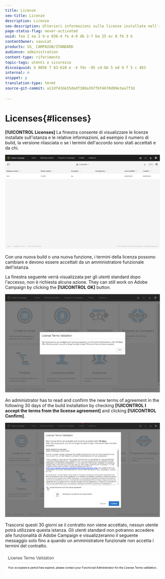 ```yaml
---
title: Licenze
seo-title: Licenze
description: Licenze
seo-description: Ulteriori informazioni sulle licenze installate nell'istanza.
page-status-flag: never-activated
uuid: fea 2 ea 2 b-e 036-4 fe 4-9 db 2-7 ba 25 ec 8 fb 3 b
contentOwner: sauviat
products: SG_ CAMPAIGN/STANDARD
audience: administration
content-type: riferimento
topic-tags: utenti e sicurezza
discoiquuid: b 0056 f 83-610 e -4 fdc -95 cd-bb 5 ed 9 f 5 c 483
internal: n
snippet: y
translation-type: tm+mt
source-git-commit: a12df43de55dedf388a397fbf4670d99e3ea7f3d

---
```



# Licenses{#licenses}

**[!UICONTROL Licenses]** La finestra consente di visualizzare le licenze installate sull'istanza e le relative informazioni, ad esempio il numero di build, la versione rilasciata o se i termini dell'accordo sono stati accettati e da chi.

![](assets/license_1.png)

Con una nuova build o una nuova funzione, i termini della licenza possono cambiare e devono essere accettati da un amministratore funzionale dell'istanza.

La finestra seguente verrà visualizzata per gli utenti standard dopo l'accesso, non è richiesta alcuna azione. They can still work on Adobe Campaign by clicking the **[!UICONTROL OK]** button.

![](assets/license_2.png)

An administrator has to read and confirm the new terms of agreement in the following 30 days of the build installation by checking **[!UICONTROL I accept the terms from the license agreement]** and clicking **[!UICONTROL Confirm]**.

![](assets/license_3.png)

Trascorsi questi 30 giorni se il contratto non viene accettato, nessun utente potrà utilizzare questa istanza. Gli utenti standard non potranno accedere alle funzionalità di Adobe Campaign e visualizzeranno il seguente messaggio solo fino a quando un amministratore funzionale non accetta i termini del contratto.

![](assets/license_4.png)

